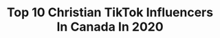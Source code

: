 ---
title: Top 10 Christian TikTok Influencers In Canada In 2020
description: >-
  Find top christian TikTok influencers in Canada in 2020. Most popular hashtags: #duet #wipeitdown #salvation #funny.
platform: TikTok
profiles:
  - username: "christianlandryd"
    fullname: >-
      ChristianLandryD
    location: "Canada"
    followers: 7852
    engagement: 1356
    commentsToLikes: 0.082053
    id: ck9fhwtiv7z1k0j78re9xuz6d
    verified: false
    hashtags: "#tiktokcanada"
  - username: "itslukeidk"
    fullname: >-
      Luke
    location: "Canada"
    followers: 4377
    engagement: 985
    commentsToLikes: 0.038071
    id: ck9r3moygqmff0j78prwoo6uh
    verified: false
    hashtags: "#rudy, #lebron, #checkthisout, #charlidamelio"
  - username: "jane._.ryan"
    fullname: >-
      Jane._.Ryan
    location: "Canada"
    followers: 19555
    engagement: 966
    commentsToLikes: 0.025058
    id: ck80oq0ckj5vh0j78od5x1fpn
    verified: false
    hashtags: "#weird, #movie, #grass, #amiistewart"
  - username: "lil.wagon"
    fullname: >-
      lil.wagon
    location: "Canada"
    followers: 9833
    engagement: 581
    commentsToLikes: 0.041342
    id: ck92uxzx2o3u50j7806ibn5dy
    verified: false
    hashtags: "#hardwork, #quarantine, #yummy, #chooseone"
  - username: "katyy.patyy"
    fullname: >-
      Katy
    location: "Canada"
    followers: 17331
    engagement: 2085
    commentsToLikes: 0.067656
    id: ck9tvlpv8r6pf0j78pz5rfy6e
    verified: false
    hashtags: "#worth, #homeroutine, #scoobdance, #hair"
  - username: "translatingchrist"
    fullname: >-
      translatingchrist
    location: "Canada"
    followers: 32865
    engagement: 2014
    commentsToLikes: 0.146559
    id: ck8owk6ebyasu0j783n3oxu6v
    verified: false
    hashtags: "#straighttohell, #salvation, #freedom, #christiantiktok"
  - username: "llianagordanya"
    fullname: >-
      Liana ♡
    location: "Canada"
    followers: 32963
    engagement: 1928
    commentsToLikes: 0.219295
    id: ck9fdqucsprr80j78bakbwle8
    verified: false
    hashtags: "#godisgood, #politics, #socialconstruct, #democrat"
  - username: "zacchaeustheginge"
    fullname: >-
      Zacc Burke
    location: "Canada"
    followers: 25973
    engagement: 1606
    commentsToLikes: 0.095106
    id: ckaftummv7bdz0i78z45f1wol
    verified: false
    hashtags: "#doyouworkhere, #tingeofginge, #teddy, #marriage"
  - username: "iamrobinskies"
    fullname: >-
      iamrobinskies 
    location: "Canada"
    followers: 11469
    engagement: 1484
    commentsToLikes: 0.164536
    id: ck92uy64ko58i0j78jj787ecx
    verified: false
    hashtags: "#itsalllove, #canada, #favoritememories, #withmyfamily"
  - username: "mrhot"
    fullname: >-
      MrHot
    location: "Canada"
    followers: 66124
    engagement: 2178
    commentsToLikes: 0.091759
    id: ck80719g9nu290j78bmwznfih
    verified: false
    hashtags: "#funny, #miracle, #xyxbca, #4youpage"
---